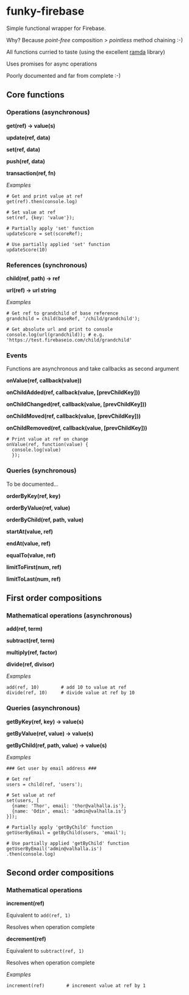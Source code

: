 # funky-firebase

Simple functional wrapper for Firebase.

Why? Because _point-free_ composition > _pointless_ method chaining :-)

All functions curried to taste (using the excellent [ramda](http://ramdajs.com/) library)

Uses promises for async operations

Poorly documented and far from complete :-)

## Core functions

### Operations (asynchronous)

**get(ref) -> value(s)**

**update(ref, data)**

**set(ref, data)**

**push(ref, data)**

**transaction(ref, fn)**

_Examples_
```
# Get and print value at ref
get(ref).then(console.log)

# Set value at ref
set(ref, {key: 'value'});

# Partially apply 'set' function
updateScore = set(scoreRef);

# Use partially applied 'set' function
updateScore(10)
```

### References (synchronous)

**child(ref, path) -> ref**

**url(ref) -> url string**

_Examples_
```
# Get ref to grandchild of base reference
grandchild = child(baseRef, '/child/grandchild');

# Get absolute url and print to console
console.log(url(grandchild)); # e.g. 'https://test.firebaseio.com/child/grandchild'
```

### Events
Functions are asynchronous and take callbacks as second argument

**onValue(ref, callback(value))**

**onChildAdded(ref, callback(value, [prevChildKey]))**

**onChildChanged(ref, callback(value, [prevChildKey]))**

**onChildMoved(ref, callback(value, [prevChildKey]))**

**onChildRemoved(ref, callback(value, [prevChildKey]))**

```
# Print value at ref on change
onValue(ref, function(value) {
  console.log(value)
  });
```

### Queries (synchronous)

To be documented...

**orderByKey(ref, key)**

**orderByValue(ref, value)**

**orderByChild(ref, path, value)**

**startAt(value, ref)**

**endAt(value, ref)**

**equalTo(value, ref)**

**limitToFirst(num, ref)**

**limitToLast(num, ref)**




## First order compositions

### Mathematical operations (asynchronous)

**add(ref, term)**

**subtract(ref, term)**

**multiply(ref, factor)**

**divide(ref, divisor)**

_Examples_
```
add(ref, 10)        # add 10 to value at ref
divide(ref, 10)     # divide value at ref by 10
```

### Queries (asynchronous)

**getByKey(ref, key) -> value(s)**

**getByValue(ref, value) -> value(s)**

**getByChild(ref, path, value) -> value(s)**

_Examples_
```
### Get user by email address ###

# Get ref
users = child(ref, 'users');

# Set value at ref
set(users, [
  {name: 'Thor', email: 'thor@valhalla.is'},
  {name: 'Odin', email: 'admin@valhalla.is'}
}]);

# Partially apply 'getByChild' function
getUserByEmail = getByChild(users, 'email');

# Use partially applied 'getByChild' function
getUserByEmail('admin@valhalla.is')
.then(console.log)
```

## Second order compositions

### Mathematical operations

**increment(ref)**

Equivalent to `add(ref, 1)`

Resolves when operation complete

**decrement(ref)**

Equivalent to `subtract(ref, 1)`

Resolves when operation complete

_Examples_

```
increment(ref)        # increment value at ref by 1
```
